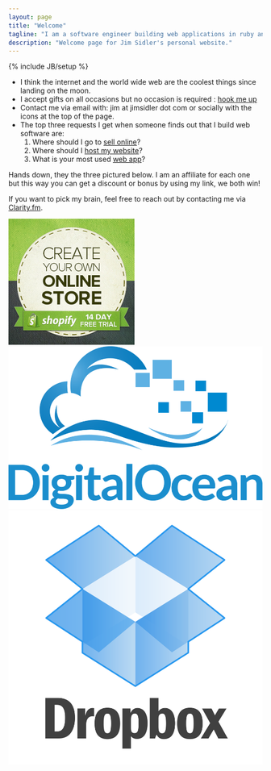 ```yaml
---
layout: page
title: "Welcome"
tagline: "I am a software engineer building web applications in ruby and other advanced technologies"
description: "Welcome page for Jim Sidler's personal website."
---
```

{% include JB/setup %}

* I think the internet and the world wide web are the coolest things since landing on the moon.
* I accept gifts on all occasions but no occasion is required : [hook me up](http://www.amazon.com/gp/registry/wishlist/1HD569IK8VEK4)
* Contact me via email with: jim at jimsidler dot com or socially with the icons at the top of the page.
* The top three requests I get when someone finds out that I build web software are:
  1. Where should I go to <a href="http://www.shopify.com/?ref=jim-sidler" title="Sell online with Shopify!">sell online</a>?
  2. Where should I <a href="https://www.digitalocean.com/?refcode=1ae5c972d80e" title="Digital Ocean Hosting">host my website</a>?
  3. What is your most used <a href="http://db.tt/08XgsvSf" title="Dropbox: Cloud file storage">web app</a>?

Hands down, they the three pictured below. I am an affiliate for each one but this way you can get a discount or bonus by using my link, we both win!

If you want to pick my brain, feel free to reach out by contacting me via <a href='http://clarity.fm'>Clarity.fm</a>.

<div class="row">
  <div class="span3">
    <a href="http://www.shopify.com/?ref=jim-sidler" title="Sell online with Shopify!"><img src="/assets/images/shopify_banner_250x250.jpg" alt="Shopify App Store Banner" /></a>
  </div>
  <div class="span3">
    <a href="https://www.digitalocean.com/?refcode=1ae5c972d80e" title="Digital Ocean Hosting"><img src="/assets/images/digitalocean.png" alt="Digital Ocean Logo" /></a>
  </div>
  <div class="span3">
    <a href="http://db.tt/08XgsvSf" title="Dropbox: Cloud file storage"><img src="/assets/images/dropbox_logo.png" alt="Your stuff, anywhere" /></a>
  </div>
  <div class="span3">
    <iframe class="clarity-widget" data-c-id="29328" data-c-width="220" frameborder="0"></iframe>
  </div>
</div>

<!-- * Find me here:
[![Working With Rails icon](/assets/images/icon-wwr.png "Working With Rails")](http://www.workingwithrails.com/person/17550-jim-sidler)
[![Linked In icon](/assets/images/icon-linkedin.png "LinkedIn")](http://www.linkedin.com/in/jimsidler)
[![Github icon](/assets/images/icon-git.png "Github")](http://github.com/jvsidler)
[![Facebook icon](/assets/images/icon-facebook.png "Facebook")](http://facebook.com/jvsidler)
[![Twitter icon](/assets/images/icon-twitter.png "Twitter")](http://twitter.com/jvsidler)
[![Last.fm icon](/assets/images/icon-lastfm.png "Last.fm")](http://www.last.fm/user/jvsidler)
[![Flickr icon](/assets/images/icon-flickr.png "Flickr")](http://flickr.com/photos/jvsidler) -->